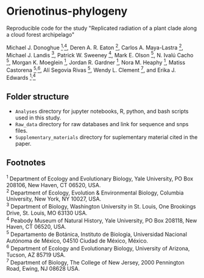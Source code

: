# Orienotinus-phylogeny

Reproducible code for the study "Replicated radiation of a plant clade along a cloud forest archipelago"

Michael J. Donoghue [<sup id="1">1</sup>](#fn1)<sup>,</sup>[<sup id="4">4</sup>](#fn4), Deren A. R. Eaton [<sup id="2">2</sup>](#fn2), Carlos A. Maya-Lastra [<sup id="2">2</sup>](#fn2), Michael J. Landis [<sup id="3">3</sup>](#fn3), Patrick W. Sweeney [<sup id="4">4</sup>](#fn4), Mark E. Olson [<sup id="5">5</sup>](#fn5), N. Ivalú Cacho [<sup id="5">5</sup>](#fn5), Morgan K. Moeglein [<sup id="1">1</sup>](#fn1), Jordan R. Gardner [<sup id="1">1</sup>](#fn1), Nora M. Heaphy [<sup id="1">1</sup>](#fn1), Matiss Castorena [<sup id="5">5</sup>](#fn5)<sup>,</sup>[<sup id="6">6</sup>](#fn6), Alí Segovia Rivas [<sup id="5">5</sup>](#fn5), Wendy L. Clement [<sup id="7">7</sup>](#fn7), and Erika J. Edwards [<sup id="1">1</sup>](#fn1)<sup>,</sup>[<sup id="4">4</sup>](#fn4)



## Folder structure

- `Analyses` directory for jupyter notebooks, R, python, and bash scripts used in this study.
- `Raw_data` directory for raw databases and link for sequence and snps files. 
- `Supplementary_materials` directory for suplementary material cited in the paper. 





## Footnotes
<sup>1</sup><span id="fn1"></span> Department of Ecology and Evolutionary Biology, Yale University, PO Box 208106, New Haven, CT 06520, USA.  
<sup>2</sup><span id="fn2"></span> Department of Ecology, Evolution &amp; Environmental Biology, Columbia University, New York, NY 10027, USA.  
<sup>3</sup><span id="fn3"></span> Department of Biology, Washington University in St. Louis, One Brookings Drive, St. Louis, MO 63130 USA.  
<sup>4</sup><span id="fn4"></span> Peabody Museum of Natural History, Yale University, PO Box 208118, New Haven, CT 06520, USA.  
<sup>5</sup><span id="fn5"></span> Departamento de Botánica, Instituto de Biología, Universidad Nacional Autónoma de México, 04510 Ciudad de México, México.  
<sup>6</sup><span id="fn6"></span> Department of Ecology and Evolutionary Biology, University of Arizona, Tucson, AZ 85719 USA.  
<sup>7</sup><span id="fn7"></span> Department of Biology, The College of New Jersey, 2000 Pennington Road, Ewing, NJ 08628 USA. 



